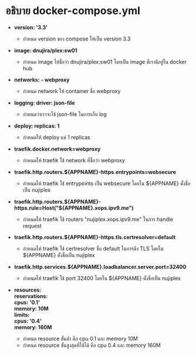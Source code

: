 # อธิบาย docker-compose.yml
- **version: '3.3'**

  - กำหนด version ของ compose ให้เป็น version 3.3

- **image: dnujira/plex:sw01**

  - กำหนด image ให้ชื่อว่า dnujira/plex:sw01 โดยเป็น image ที่เรามีอยู่ใน docker hub
  
- **networks: - webproxy**

  - กำหนด network ให้ container ชื่อ webproxy

- **logging: driver: json-file**

   - กำหนดว่าเราจะใช้ json-file ในการเก็บ log
   
-  **deploy: replicas: 1**

    - กำหนดให้ deploy แค่ 1 replicas
  
- **traefik.docker.network=webproxy**

  - กำหนดให้ traefik ใช้ network ที่ชื่อว่า webproxy

-  **traefik.http.routers.${APPNAME}-https.entrypoints=websecure**

    - กำหนดให้ traefik ใช้ entrypoints เป็น websecure โดยใน ${APPNAME} ตั้งชื่อเป็น nujiplex

-  **traefik.http.routers.${APPNAME}-https.rule=Host("${APPNAME}.xops.ipv9.me")**

    - กำหนดให้ traefik ใช้ routers "nujiplex.xops.ipv9.me" ในการ handle request

-  **traefik.http.routers.${APPNAME}-https.tls.certresolver=default**

    - กำหนดให้ traefik ใช้ certresolver ชื่อ default ในการดึง TLS โดยใน ${APPNAME} ตั้งชื่อเป็น nujiplex

-  **traefik.http.services.${APPNAME}.loadbalancer.server.port=32400**

    - กำหนดให้ traefik ใช้ port 32400 โดยใน ${APPNAME} ตั้งชื่อเป็น nujiplex

- **resources:<br>
       reservations:<br>
         cpus: '0.1'<br>
         memory: 10M <br>
       limits:<br>
         cpus: '0.4'<br>
         memory: 160M**<br>
    - กำหนด resource ขั้นต่ำ คือ cpu 0.1 และ memory 10M
    - กำหนด resource ขั้นสูงสุดที่ใช้ได้ คือ cpu 0.4 และ memory 160M
          
